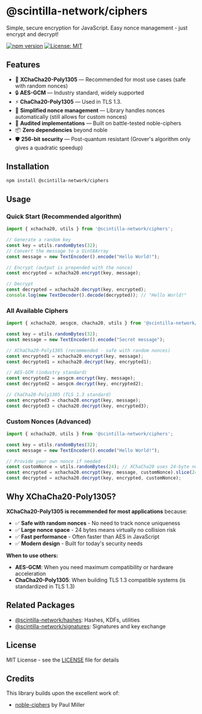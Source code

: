 # @scintilla-network/ciphers

Simple, secure encryption for JavaScript. Easy nonce management - just encrypt and decrypt!

[![npm version](https://badge.fury.io/js/@scintilla-network%2Fciphers.svg)](https://www.npmjs.com/package/@scintilla-network/ciphers)
[![License: MIT](https://img.shields.io/badge/License-MIT-yellow.svg)](https://opensource.org/licenses/MIT)

## Features

* 🧪 **XChaCha20-Poly1305** — Recommended for most use cases (safe with random nonces)
* 🔒 **AES-GCM** — Industry standard, widely supported
* ⚡ **ChaCha20-Poly1305** — Used in TLS 1.3.
* 🎯 **Simplified nonce management** — Library handles nonces automatically (still allows for custom nonces)
* 🔬 **Audited implementations** — Built on battle-tested noble-ciphers
* 📦 **Zero dependencies** beyond noble
* 🛡️ **256-bit security** — Post-quantum resistant (Grover's algorithm only gives a quadratic speedup)

## Installation

```bash
npm install @scintilla-network/ciphers
```

## Usage

### Quick Start (Recommended algorithm)

```javascript
import { xchacha20, utils } from '@scintilla-network/ciphers';

// Generate a random key
const key = utils.randomBytes(32);
// Convert the message to a Uint8Array
const message = new TextEncoder().encode("Hello World!");

// Encrypt (output is prepended with the nonce)
const encrypted = xchacha20.encrypt(key, message);

// Decrypt
const decrypted = xchacha20.decrypt(key, encrypted);
console.log(new TextDecoder().decode(decrypted)); // "Hello World!"
```

### All Available Ciphers

```javascript
import { xchacha20, aesgcm, chacha20, utils } from '@scintilla-network/ciphers';

const key = utils.randomBytes(32);
const message = new TextEncoder().encode("Secret message");

// XChaCha20-Poly1305 (recommended - safe with random nonces)
const encrypted1 = xchacha20.encrypt(key, message);
const decrypted1 = xchacha20.decrypt(key, encrypted1);

// AES-GCM (industry standard)
const encrypted2 = aesgcm.encrypt(key, message);
const decrypted2 = aesgcm.decrypt(key, encrypted2);

// ChaCha20-Poly1305 (TLS 1.3 standard)
const encrypted3 = chacha20.encrypt(key, message);
const decrypted3 = chacha20.decrypt(key, encrypted3);
```

### Custom Nonces (Advanced)

```javascript
import { xchacha20, utils } from '@scintilla-network/ciphers';

const key = utils.randomBytes(32);
const message = new TextEncoder().encode("Hello World!");

// Provide your own nonce if needed
const customNonce = utils.randomBytes(24); // XChaCha20 uses 24-byte nonces
const encrypted = xchacha20.encrypt(key, message, customNonce).slice(24); // We slice the nonce off from the encrypted data
const decrypted = xchacha20.decrypt(key, encrypted, customNonce);
```

## Why XChaCha20-Poly1305?

**XChaCha20-Poly1305 is recommended for most applications** because:

* ✅ **Safe with random nonces** - No need to track nonce uniqueness
* ✅ **Large nonce space** - 24 bytes means virtually no collision risk
* ✅ **Fast performance** - Often faster than AES in JavaScript
* ✅ **Modern design** - Built for today's security needs

**When to use others:**
* **AES-GCM**: When you need maximum compatibility or hardware acceleration
* **ChaCha20-Poly1305**: When building TLS 1.3 compatible systems (is standardized in TLS 1.3)

## Related Packages

* [@scintilla-network/hashes](https://github.com/Scintilla-Network/hashes): Hashes, KDFs, utilities
* [@scintilla-network/signatures](https://github.com/Scintilla-Network/signatures): Signatures and key exchange

## License

MIT License - see the [LICENSE](LICENSE) file for details

## Credits

This library builds upon the excellent work of:
- [noble-ciphers](https://github.com/paulmillr/noble-ciphers) by Paul Miller